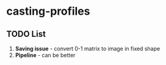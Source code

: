 # casting-profiles
## TODO List
1. **Saving issue** - convert 0-1 matrix to image in fixed shape
2. **Pipeline** - can be better
